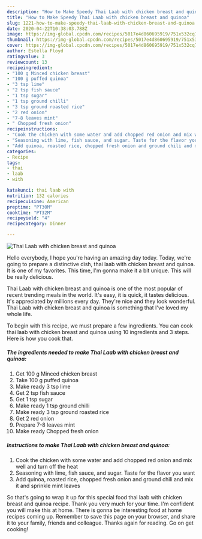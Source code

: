 ```yaml
---
description: "How to Make Speedy Thai Laab with chicken breast and quinoa"
title: "How to Make Speedy Thai Laab with chicken breast and quinoa"
slug: 1221-how-to-make-speedy-thai-laab-with-chicken-breast-and-quinoa
date: 2020-04-22T10:38:03.788Z
image: https://img-global.cpcdn.com/recipes/5017e4d860695919/751x532cq70/thai-laab-with-chicken-breast-and-quinoa-recipe-main-photo.jpg
thumbnail: https://img-global.cpcdn.com/recipes/5017e4d860695919/751x532cq70/thai-laab-with-chicken-breast-and-quinoa-recipe-main-photo.jpg
cover: https://img-global.cpcdn.com/recipes/5017e4d860695919/751x532cq70/thai-laab-with-chicken-breast-and-quinoa-recipe-main-photo.jpg
author: Estella Floyd
ratingvalue: 3
reviewcount: 13
recipeingredient:
- "100 g Minced chicken breast"
- "100 g puffed quinoa"
- "3 tsp lime"
- "2 tsp fish sauce"
- "1 tsp sugar"
- "1 tsp ground chilli"
- "3 tsp ground roasted rice"
- "2 red onion"
- "7-8 leaves mint"
- " Chopped fresh onion"
recipeinstructions:
- "Cook the chicken with some water and add chopped red onion and mix well and turn off the heat"
- "Seasoning with lime, fish sauce, and sugar. Taste for the flavor you want"
- "Add quinoa, roasted rice, chopped fresh onion and ground chili and mix it and sprinkle mint leaves"
categories:
- Recipe
tags:
- thai
- laab
- with

katakunci: thai laab with 
nutrition: 132 calories
recipecuisine: American
preptime: "PT30M"
cooktime: "PT32M"
recipeyield: "4"
recipecategory: Dinner

---
```



![Thai Laab with chicken breast and quinoa](https://img-global.cpcdn.com/recipes/5017e4d860695919/751x532cq70/thai-laab-with-chicken-breast-and-quinoa-recipe-main-photo.jpg)

Hello everybody, I hope you're having an amazing day today. Today, we're going to prepare a distinctive dish, thai laab with chicken breast and quinoa. It is one of my favorites. This time, I'm gonna make it a bit unique. This will be really delicious.



Thai Laab with chicken breast and quinoa is one of the most popular of recent trending meals in the world. It's easy, it is quick, it tastes delicious. It's appreciated by millions every day. They're nice and they look wonderful. Thai Laab with chicken breast and quinoa is something that I've loved my whole life.


To begin with this recipe, we must prepare a few ingredients. You can cook thai laab with chicken breast and quinoa using 10 ingredients and 3 steps. Here is how you cook that.

<!--inarticleads1-->

##### The ingredients needed to make Thai Laab with chicken breast and quinoa:

1. Get 100 g Minced chicken breast
1. Take 100 g puffed quinoa
1. Make ready 3 tsp lime
1. Get 2 tsp fish sauce
1. Get 1 tsp sugar
1. Make ready 1 tsp ground chilli
1. Make ready 3 tsp ground roasted rice
1. Get 2 red onion
1. Prepare 7-8 leaves mint
1. Make ready  Chopped fresh onion




<!--inarticleads2-->

##### Instructions to make Thai Laab with chicken breast and quinoa:

1. Cook the chicken with some water and add chopped red onion and mix well and turn off the heat
1. Seasoning with lime, fish sauce, and sugar. Taste for the flavor you want
1. Add quinoa, roasted rice, chopped fresh onion and ground chili and mix it and sprinkle mint leaves




So that's going to wrap it up for this special food thai laab with chicken breast and quinoa recipe. Thank you very much for your time. I'm confident you will make this at home. There is gonna be interesting food at home recipes coming up. Remember to save this page on your browser, and share it to your family, friends and colleague. Thanks again for reading. Go on get cooking!
